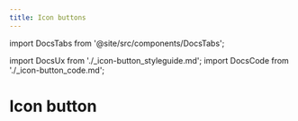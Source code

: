 ```yaml
---
title: Icon buttons
---
```


import DocsTabs from '@site/src/components/DocsTabs';

import DocsUx from './\_icon-button_styleguide.md';
import DocsCode from './\_icon-button_code.md';

# Icon button

<DocsTabs styleguide={DocsUx} code={DocsCode} />
